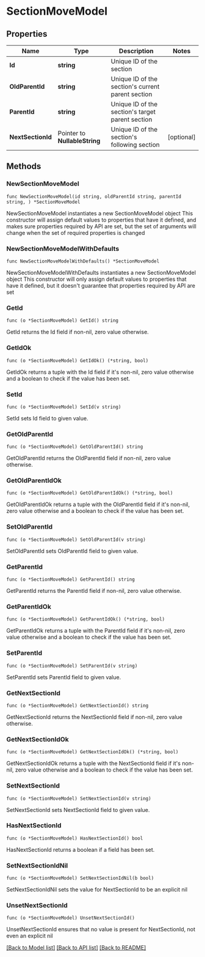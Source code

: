 # SectionMoveModel

## Properties

Name | Type | Description | Notes
------------ | ------------- | ------------- | -------------
**Id** | **string** | Unique ID of the section | 
**OldParentId** | **string** | Unique ID of the section&#39;s current parent section | 
**ParentId** | **string** | Unique ID of the section&#39;s target parent section | 
**NextSectionId** | Pointer to **NullableString** | Unique ID of the section&#39;s following section | [optional] 

## Methods

### NewSectionMoveModel

`func NewSectionMoveModel(id string, oldParentId string, parentId string, ) *SectionMoveModel`

NewSectionMoveModel instantiates a new SectionMoveModel object
This constructor will assign default values to properties that have it defined,
and makes sure properties required by API are set, but the set of arguments
will change when the set of required properties is changed

### NewSectionMoveModelWithDefaults

`func NewSectionMoveModelWithDefaults() *SectionMoveModel`

NewSectionMoveModelWithDefaults instantiates a new SectionMoveModel object
This constructor will only assign default values to properties that have it defined,
but it doesn't guarantee that properties required by API are set

### GetId

`func (o *SectionMoveModel) GetId() string`

GetId returns the Id field if non-nil, zero value otherwise.

### GetIdOk

`func (o *SectionMoveModel) GetIdOk() (*string, bool)`

GetIdOk returns a tuple with the Id field if it's non-nil, zero value otherwise
and a boolean to check if the value has been set.

### SetId

`func (o *SectionMoveModel) SetId(v string)`

SetId sets Id field to given value.


### GetOldParentId

`func (o *SectionMoveModel) GetOldParentId() string`

GetOldParentId returns the OldParentId field if non-nil, zero value otherwise.

### GetOldParentIdOk

`func (o *SectionMoveModel) GetOldParentIdOk() (*string, bool)`

GetOldParentIdOk returns a tuple with the OldParentId field if it's non-nil, zero value otherwise
and a boolean to check if the value has been set.

### SetOldParentId

`func (o *SectionMoveModel) SetOldParentId(v string)`

SetOldParentId sets OldParentId field to given value.


### GetParentId

`func (o *SectionMoveModel) GetParentId() string`

GetParentId returns the ParentId field if non-nil, zero value otherwise.

### GetParentIdOk

`func (o *SectionMoveModel) GetParentIdOk() (*string, bool)`

GetParentIdOk returns a tuple with the ParentId field if it's non-nil, zero value otherwise
and a boolean to check if the value has been set.

### SetParentId

`func (o *SectionMoveModel) SetParentId(v string)`

SetParentId sets ParentId field to given value.


### GetNextSectionId

`func (o *SectionMoveModel) GetNextSectionId() string`

GetNextSectionId returns the NextSectionId field if non-nil, zero value otherwise.

### GetNextSectionIdOk

`func (o *SectionMoveModel) GetNextSectionIdOk() (*string, bool)`

GetNextSectionIdOk returns a tuple with the NextSectionId field if it's non-nil, zero value otherwise
and a boolean to check if the value has been set.

### SetNextSectionId

`func (o *SectionMoveModel) SetNextSectionId(v string)`

SetNextSectionId sets NextSectionId field to given value.

### HasNextSectionId

`func (o *SectionMoveModel) HasNextSectionId() bool`

HasNextSectionId returns a boolean if a field has been set.

### SetNextSectionIdNil

`func (o *SectionMoveModel) SetNextSectionIdNil(b bool)`

 SetNextSectionIdNil sets the value for NextSectionId to be an explicit nil

### UnsetNextSectionId
`func (o *SectionMoveModel) UnsetNextSectionId()`

UnsetNextSectionId ensures that no value is present for NextSectionId, not even an explicit nil

[[Back to Model list]](../README.md#documentation-for-models) [[Back to API list]](../README.md#documentation-for-api-endpoints) [[Back to README]](../README.md)


